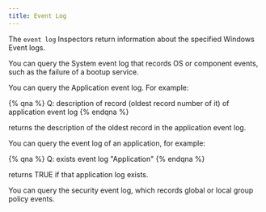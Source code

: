 ```yaml
---
title: Event Log
---
```


The `event log` Inspectors return information about the specified Windows Event logs.

You can query the System event log that records OS or component events, such as the failure of a bootup service.


You can query the Application event log. For example:

{% qna %}
Q:  description of record (oldest record number of it) of application event log
{% endqna %}

returns the description of the oldest record in the application event log.


You can query the event log of an application, for example:

{% qna %}
Q:  exists event log "Application"
{% endqna %}

returns TRUE if that application log exists.


You can query the security event log, which records global or local group policy events.
